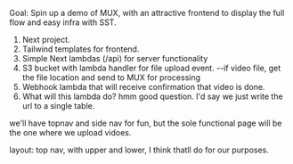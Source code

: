 Goal: Spin up a demo of MUX, with an attractive frontend to display the full flow and easy infra with SST.

1. Next project.
2. Tailwind templates for frontend.
3. Simple Next lambdas (/api) for server functionality
4. S3 bucket with lambda handler for file upload event.
   --if video file, get the file location and send to MUX for processing
5. Webhook lambda that will receive confirmation that video is done.
6. What will this lambda do? hmm good question. I'd say we just write the url to a single table.

we'll have topnav and side nav for fun, but the sole functional page will be the one where we upload vidoes.

layout: top nav, with upper and lower, I think thatll do for our purposes.